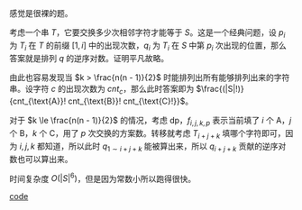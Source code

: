 感觉是很裸的题。

考虑一个串 $T$，它要交换多少次相邻字符才能等于 $S$。这是一个经典问题，设 $p_i$ 为 $T_i$ 在 $T$ 的前缀 $[1, i]$ 中的出现次数，$q_i$ 为 $T_i$ 在 $S$ 中第 $p_i$ 次出现的位置，那么答案就是排列 $q$ 的逆序对数。证明平凡故略。

由此也容易发现当 $k > \frac{n(n - 1)}{2}$ 时能排列出所有能够排列出来的字符串。设字符 $c$ 的出现次数为 $cnt_c$，那么此时答案即为 $\frac{(|S|!)}{cnt_{\text{A}}! cnt_{\text{B}}! cnt_{\text{C}!}}$。

对于 $k \le \frac{n(n - 1)}{2}$ 的情况，考虑 dp，$f_{i, j, k, p}$ 表示当前填了 $i$ 个 $\text{A}$，$j$ 个 $\text{B}$，$k$ 个 $\text{C}$，用了 $p$ 次交换的方案数。转移就考虑 $T_{i + j + k}$ 填哪个字符即可，因为 $i, j, k$ 都知道，所以此时 $q_{1 \sim i + j + k}$ 能被算出来，所以 $q_{i + j + k}$ 贡献的逆序对数也可以算出来。

时间复杂度 $O(|S|^6)$，但是因为常数小所以跑得很快。

[code](https://atcoder.jp/contests/abc227/submissions/42269686)